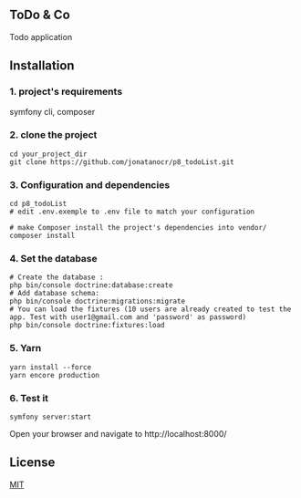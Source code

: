 ## ToDo & Co
Todo application

## Installation

### 1. project's requirements

symfony cli, composer

### 2. clone the project
```
cd your_project_dir
git clone https://github.com/jonatanocr/p8_todoList.git
```
### 3. Configuration and dependencies
```
cd p8_todoList
# edit .env.exemple to .env file to match your configuration

# make Composer install the project's dependencies into vendor/
composer install
```

### 4. Set the database
```
# Create the database :
php bin/console doctrine:database:create
# Add database schema: 
php bin/console doctrine:migrations:migrate
# You can load the fixtures (10 users are already created to test the app. Test with user1@gmail.com and 'password' as password)
php bin/console doctrine:fixtures:load
```

### 5. Yarn
```
yarn install --force
yarn encore production
```

### 6. Test it
```
symfony server:start
```
Open your browser and navigate to http://localhost:8000/

## License
[MIT](https://choosealicense.com/licenses/mit/)